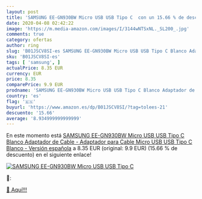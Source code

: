 ```yaml
---
layout: post
title: 'SAMSUNG EE-GN930BW Micro USB USB Tipo C  con un 15.66 % de descuento'
date: 2020-04-08 02:42:22
image: 'https://m.media-amazon.com/images/I/3144wNTSxNL._SL200_.jpg'
comments: true
category: ofertas
author: ring
slug: 'B01JSCV8SI-es SAMSUNG EE-GN930BW Micro USB USB Tipo C Blanco Adaptador...'
sku: 'B01JSCV8SI-es'
tags: [ 'samsung', ]
actualPrice: 8.35 EUR
currency: EUR
price: 8.35
comparePrice: 9.9 EUR
prodname: 'SAMSUNG EE-GN930BW Micro USB USB Tipo C Blanco Adaptador de Cable - Adaptador para Cable  Micro USB  USB Tipo C  Blanco - Versión española'
country: 'es'
flag: '🇪🇸'
buyurl: 'https://www.amazon.es/dp/B01JSCV8SI/?tag=tolees-21'
descuento: '15.66'
average: '8.934999999999999'
---
```


En este momento está [SAMSUNG EE-GN930BW Micro USB USB Tipo C Blanco Adaptador de Cable - Adaptador para Cable  Micro USB  USB Tipo C  Blanco - Versión española](https://www.amazon.es/dp/B01JSCV8SI/?tag=tolees-21) a 8.35 EUR (original: 9.9 EUR) (15.66 %  de descuento) en el siguiente enlace!

[![SAMSUNG EE-GN930BW Micro USB USB Tipo C ](https://m.media-amazon.com/images/I/3144wNTSxNL._SL200_.jpg)](https://www.amazon.es/dp/B01JSCV8SI/?tag=tolees-21)

🔎:


[🛒 Aquí!!!](https://www.amazon.es/dp/B01JSCV8SI/?tag=tolees-21)
